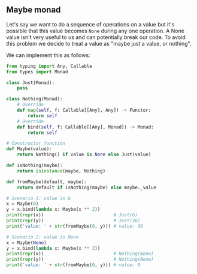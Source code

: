 ## Maybe monad

Let's say we want to do a sequence of operations on a value but it's possible that this value becomes `None` during any one operation. A None value isn't very useful to us and can potentially break our code. To avoid this problem we decide to treat a value as "maybe just a value, or nothing".

We can implement this as follows:

```python
from typing import Any, Callable
from types import Monad

class Just(Monad):
    pass

class Nothing(Monad):
    # Override
    def map(self, f: Callable[[Any], Any]) -> Functor:
        return self
    # Override
    def bind(self, f: Callable[[Any], Monad]) -> Monad:
        return self

# Constructor function
def Maybe(value):
    return Nothing() if value is None else Just(value)

def isNothing(maybe):
    return isinstance(maybe, Nothing)

def fromMaybe(default, maybe):
    return default if isNothing(maybe) else maybe._value

# Scenario 1: value is 6
x = Maybe(6)
y = x.bind(lambda x: Maybe(x ** 2))
print(repr(x))                          # Just(6)
print(repr(y))                          # Just(36)
print('value: ' + str(fromMaybe(0, y))) # value: 36

# Scenario 2: value is None
x = Maybe(None)
y = x.bind(lambda x: Maybe(x ** 2))
print(repr(x))                          # Nothing(None)
print(repr(y))                          # Nothing(None)
print('value: ' + str(fromMaybe(0, y))) # value: 0
```
